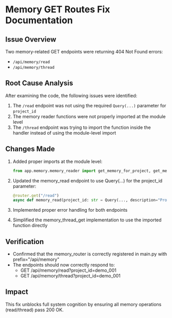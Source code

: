 # Memory GET Routes Fix Documentation

## Issue Overview
Two memory-related GET endpoints were returning 404 Not Found errors:
- `/api/memory/read`
- `/api/memory/thread`

## Root Cause Analysis
After examining the code, the following issues were identified:

1. The `/read` endpoint was not using the required `Query(...)` parameter for `project_id`
2. The memory reader functions were not properly imported at the module level
3. The `/thread` endpoint was trying to import the function inside the handler instead of using the module-level import

## Changes Made

1. Added proper imports at the module level:
   ```python
   from app.memory.memory_reader import get_memory_for_project, get_memory_thread_for_project
   ```

2. Updated the memory_read endpoint to use Query(...) for the project_id parameter:
   ```python
   @router.get("/read")
   async def memory_read(project_id: str = Query(..., description="Project identifier")):
   ```

3. Implemented proper error handling for both endpoints

4. Simplified the memory_thread_get implementation to use the imported function directly

## Verification
- Confirmed that the memory_router is correctly registered in main.py with prefix="/api/memory"
- The endpoints should now correctly respond to:
  - GET /api/memory/read?project_id=demo_001
  - GET /api/memory/thread?project_id=demo_001

## Impact
This fix unblocks full system cognition by ensuring all memory operations (read/thread) pass 200 OK.
